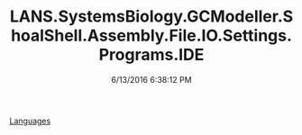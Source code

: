 ﻿---
title: LANS.SystemsBiology.GCModeller.ShoalShell.Assembly.File.IO.Settings.Programs.IDE
date: 6/13/2016 6:38:12 PM
---

[Languages](T-LANS.SystemsBiology.GCModeller.ShoalShell.Assembly.File.IO.Settings.Programs.IDE.Languages.html)
